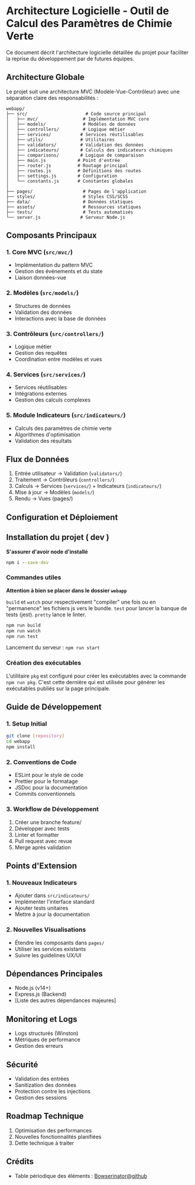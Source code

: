 # Architecture Logicielle - Outil de Calcul des Paramètres de Chimie Verte

Ce document décrit l'architecture logicielle détaillée du projet pour faciliter la reprise du développement par de futures équipes.

## Architecture Globale

Le projet suit une architecture MVC (Modèle-Vue-Contrôleur) avec une séparation claire des responsabilités :

```
webapp/
├── src/                      # Code source principal
│   ├── mvc/                 # Implémentation MVC core
│   ├── models/              # Modèles de données
│   ├── controllers/         # Logique métier
│   ├── services/           # Services réutilisables
│   ├── utils/              # Utilitaires
│   ├── validators/         # Validation des données
│   ├── indicateurs/        # Calculs des indicateurs chimiques
│   ├── comparisons/        # Logique de comparaison
│   ├── main.js            # Point d'entrée
│   ├── router.js          # Routage principal
│   ├── routes.js          # Définitions des routes
│   ├── settings.js        # Configuration
│   └── constants.js       # Constantes globales
│
├── pages/                   # Pages de l'application
├── styles/                  # Styles CSS/SCSS
├── data/                    # Données statiques
├── assets/                  # Ressources statiques
├── tests/                   # Tests automatisés
└── server.js               # Serveur Node.js
```

## Composants Principaux

### 1. Core MVC (`src/mvc/`)
- Implémentation du pattern MVC
- Gestion des événements et du state
- Liaison données-vue

### 2. Modèles (`src/models/`)
- Structures de données
- Validation des données
- Interactions avec la base de données

### 3. Contrôleurs (`src/controllers/`)
- Logique métier
- Gestion des requêtes
- Coordination entre modèles et vues

### 4. Services (`src/services/`)
- Services réutilisables
- Intégrations externes
- Gestion des calculs complexes

### 5. Module Indicateurs (`src/indicateurs/`)
- Calculs des paramètres de chimie verte
- Algorithmes d'optimisation
- Validation des résultats

## Flux de Données

1. Entrée utilisateur → Validation (`validators/`)
2. Traitement → Contrôleurs (`controllers/`)
3. Calculs → Services (`services/`) + Indicateurs (`indicateurs/`)
4. Mise à jour → Modèles (`models/`)
5. Rendu → Vues (pages/)

## Configuration et Déploiement

## Installation du projet ( dev )
**S'assurer d'avoir node d'installé**
```cmd
npm i --save-dev
```
### Commandes utiles
**Attention à bien se placer dans le dossier `webapp`**

`build` et `watch` pour respectivement "compiler" une fois ou en "permanence" les fichiers js vers le bundle.
`test` pour lancer la banque de tests (jest). 
`pretty` lance le linter.

```cmd
npm run build
npm run watch
npm run test
```

Lancement du serveur : `npm run start`

### Création des exécutables
L'utilitaire `pkg` est configuré pour créer les exécutables avec la commande `npm run pkg`. C'est cette dernière qui est utilisée pour générer les exécutables publiés sur la page principale.


## Guide de Développement

### 1. Setup Initial
```bash
git clone [repository]
cd webapp
npm install
```

### 2. Conventions de Code
- ESLint pour le style de code
- Prettier pour le formatage
- JSDoc pour la documentation
- Commits conventionnels

### 3. Workflow de Développement
1. Créer une branche feature/
2. Développer avec tests
3. Linter et formatter
4. Pull request avec revue
5. Merge après validation

## Points d'Extension

### 1. Nouveaux Indicateurs
- Ajouter dans `src/indicateurs/`
- Implémenter l'interface standard
- Ajouter tests unitaires
- Mettre à jour la documentation

### 2. Nouvelles Visualisations
- Étendre les composants dans `pages/`
- Utiliser les services existants
- Suivre les guidelines UX/UI

## Dépendances Principales

- Node.js (v14+)
- Express.js (Backend)
- [Liste des autres dépendances majeures]

## Monitoring et Logs

- Logs structurés (Winston)
- Métriques de performance
- Gestion des erreurs

## Sécurité

- Validation des entrées
- Sanitization des données
- Protection contre les injections
- Gestion des sessions



## Roadmap Technique

1. Optimisation des performances
2. Nouvelles fonctionnalités planifiées
3. Dette technique à traiter


## Crédits 
- Table périodique des éléments : [Bowserinator@github]("https://github.com/Bowserinator/Periodic-Table-JSON")



